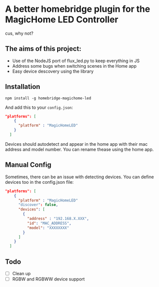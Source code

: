 # A better homebridge plugin for the MagicHome LED Controller

cus, why not?

## The aims of this project:
- Use of the NodeJS port of flux_led.py to keep everything in JS
- Address some bugs when switching scenes in the Home app
- Easy device descovery using the library

## Installation
`npm install -g homebridge-magichome-led`

And add this to your ``config.json``:
```json
"platforms": [
    {
      "platform" : "MagicHomeLED"
    }
  ]
```

Devices should autodetect and appear in the home app with their mac address and model number. You can rename thease using the home app.

## Manual Config
Sometimes, there can be an issue with detecting devices. You can define devices too in the config.json file:

```json
"platforms": [
    {
      "platform" : "MagicHomeLED"
      "discover": false,
      "devices": [
        {
          "address" : "192.168.X.XXX",
          "id": "MAC_ADDRESS",
          "model": "XXXXXXXX"
        }
      ]
    }
  ]
```

## Todo

- [ ] Clean up
- [ ] RGBW and RGBWW device support
